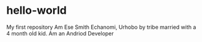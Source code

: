 # hello-world
My first repository
Am Ese Smith Echanomi, Urhobo by tribe married with a 4 month old kid. Am an Andriod Developer
